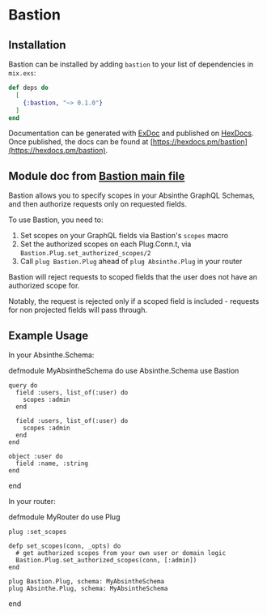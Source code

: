 # Bastion

## Installation

Bastion can be installed by adding `bastion` to your list of dependencies in `mix.exs`:

```elixir
def deps do
  [
    {:bastion, "~> 0.1.0"}
  ]
end
```

Documentation can be generated with [ExDoc](https://github.com/elixir-lang/ex_doc)
and published on [HexDocs](https://hexdocs.pm). Once published, the docs can
be found at [https://hexdocs.pm/bastion](https://hexdocs.pm/bastion).


## Module doc from [Bastion main file](https://github.com/urbint/bastion/blob/master/lib/bastion.ex)

Bastion allows you to specify scopes in your Absinthe GraphQL Schemas,
and then authorize requests only on requested fields.

To use Bastion, you need to:

1. Set scopes on your GraphQL fields via Bastion's `scopes` macro
2. Set the authorized scopes on each Plug.Conn.t, via `Bastion.Plug.set_authorized_scopes/2`
3. Call `plug Bastion.Plug` ahead of `plug Absinthe.Plug` in your router

Bastion will reject requests to scoped fields that the user does not have an authorized scope for.

Notably, the request is rejected only if a scoped field is included - requests for non projected fields will pass through.

## Example Usage

In your Absinthe.Schema:

  defmodule MyAbsintheSchema do
    use Absinthe.Schema
    use Bastion

    query do
      field :users, list_of(:user) do
        scopes :admin
      end

      field :users, list_of(:user) do
        scopes :admin
      end
    end

    object :user do
      field :name, :string
    end
  end

In your router:

  defmodule MyRouter do
    use Plug

    plug :set_scopes

    defp set_scopes(conn, _opts) do
      # get authorized scopes from your own user or domain logic
      Bastion.Plug.set_authorized_scopes(conn, [:admin])
    end

    plug Bastion.Plug, schema: MyAbsintheSchema
    plug Absinthe.Plug, schema: MyAbsintheSchema
  end
